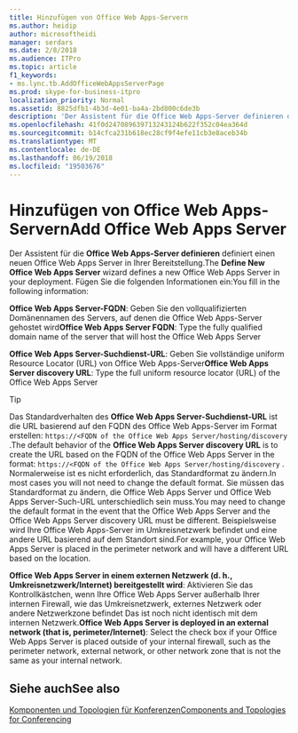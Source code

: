 ```yaml
---
title: Hinzufügen von Office Web Apps-Servern
ms.author: heidip
author: microsoftheidi
manager: serdars
ms.date: 2/8/2018
ms.audience: ITPro
ms.topic: article
f1_keywords:
- ms.lync.tb.AddOfficeWebAppsServerPage
ms.prod: skype-for-business-itpro
localization_priority: Normal
ms.assetid: 8825dfb1-4b3d-4e01-ba4a-2bd800c6de3b
description: 'Der Assistent für die Office Web Apps-Server definieren definiert einen neuen Office Web Apps Server in Ihrer Bereitstellung. Fügen Sie die folgenden Informationen ein:'
ms.openlocfilehash: 41f0d247089639713243124b622f352c04ea364d
ms.sourcegitcommit: b14cfca231b618ec28cf9f4efe11cb3e8aceb34b
ms.translationtype: MT
ms.contentlocale: de-DE
ms.lasthandoff: 06/19/2018
ms.locfileid: "19503676"
---
```

# <a name="add-office-web-apps-server"></a><span data-ttu-id="8f625-104">Hinzufügen von Office Web Apps-Servern</span><span class="sxs-lookup"><span data-stu-id="8f625-104">Add Office Web Apps Server</span></span>
 
<span data-ttu-id="8f625-105">Der Assistent für die **Office Web Apps-Server definieren** definiert einen neuen Office Web Apps Server in Ihrer Bereitstellung.</span><span class="sxs-lookup"><span data-stu-id="8f625-105">The **Define New Office Web Apps Server** wizard defines a new Office Web Apps Server in your deployment.</span></span> <span data-ttu-id="8f625-106">Fügen Sie die folgenden Informationen ein:</span><span class="sxs-lookup"><span data-stu-id="8f625-106">You fill in the following information:</span></span>
  
 <span data-ttu-id="8f625-107">**Office Web Apps Server-FQDN**: Geben Sie den vollqualifizierten Domänennamen des Servers, auf denen die Office Web Apps-Server gehostet wird</span><span class="sxs-lookup"><span data-stu-id="8f625-107">**Office Web Apps Server FQDN**: Type the fully qualified domain name of the server that will host the Office Web Apps Server</span></span>
  
 <span data-ttu-id="8f625-108">**Office Web Apps Server-Suchdienst-URL**: Geben Sie vollständige uniform Resource Locator (URL) von Office Web Apps-Server</span><span class="sxs-lookup"><span data-stu-id="8f625-108">**Office Web Apps Server discovery URL**: Type the full uniform resource locator (URL) of the Office Web Apps Server</span></span>
  
> [!TIP]
> <span data-ttu-id="8f625-109">Das Standardverhalten des **Office Web Apps Server-Suchdienst-URL** ist die URL basierend auf den FQDN des Office Web Apps-Server im Format erstellen: `https://<FQDN of the Office Web Apps Server/hosting/discovery` .</span><span class="sxs-lookup"><span data-stu-id="8f625-109">The default behavior of the **Office Web Apps Server discovery URL** is to create the URL based on the FQDN of the Office Web Apps Server in the format: `https://<FQDN of the Office Web Apps Server/hosting/discovery` .</span></span> <span data-ttu-id="8f625-110">Normalerweise ist es nicht erforderlich, das Standardformat zu ändern.</span><span class="sxs-lookup"><span data-stu-id="8f625-110">In most cases you will not need to change the default format.</span></span> <span data-ttu-id="8f625-111">Sie müssen das Standardformat zu ändern, die Office Web Apps Server und Office Web Apps Server-Such-URL unterschiedlich sein muss.</span><span class="sxs-lookup"><span data-stu-id="8f625-111">You may need to change the default format in the event that the Office Web Apps Server and the Office Web Apps Server discovery URL must be different.</span></span> <span data-ttu-id="8f625-112">Beispielsweise wird Ihre Office Web Apps-Server im Umkreisnetzwerk befindet und eine andere URL basierend auf dem Standort sind.</span><span class="sxs-lookup"><span data-stu-id="8f625-112">For example, your Office Web Apps Server is placed in the perimeter network and will have a different URL based on the location.</span></span>
  
 <span data-ttu-id="8f625-113">**Office Web Apps Server in einem externen Netzwerk (d. h., Umkreisnetzwerk/Internet) bereitgestellt wird**: Aktivieren Sie das Kontrollkästchen, wenn Ihre Office Web Apps Server außerhalb Ihrer internen Firewall, wie das Umkreisnetzwerk, externes Netzwerk oder andere Netzwerkzone befindet Das ist noch nicht identisch mit dem internen Netzwerk.</span><span class="sxs-lookup"><span data-stu-id="8f625-113">**Office Web Apps Server is deployed in an external network (that is, perimeter/Internet)**: Select the check box if your Office Web Apps Server is placed outside of your internal firewall, such as the perimeter network, external network, or other network zone that is not the same as your internal network.</span></span>
  
## <a name="see-also"></a><span data-ttu-id="8f625-114">Siehe auch</span><span class="sxs-lookup"><span data-stu-id="8f625-114">See also</span></span>

[<span data-ttu-id="8f625-115">Komponenten und Topologien für Konferenzen</span><span class="sxs-lookup"><span data-stu-id="8f625-115">Components and Topologies for Conferencing</span></span>](http://technet.microsoft.com/library/eb83052a-3360-4ba1-a6a0-6ee419942809.aspx)
